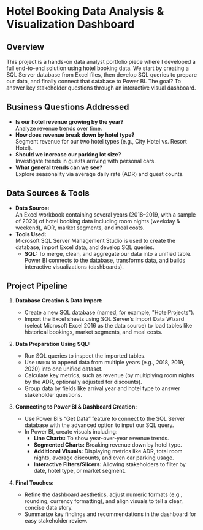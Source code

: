 # Hotel Booking Data Analysis & Visualization Dashboard

## Overview
This project is a hands-on data analyst portfolio piece where I developed a full end-to-end solution using hotel booking data. We start by creating a SQL Server database from Excel files, then develop SQL queries to prepare our data, and finally connect that database to Power BI. The goal? To answer key stakeholder questions through an interactive visual dashboard.

## Business Questions Addressed
- **Is our hotel revenue growing by the year?**  
  Analyze revenue trends over time.
- **How does revenue break down by hotel type?**  
  Segment revenue for our two hotel types (e.g., City Hotel vs. Resort Hotel).
- **Should we increase our parking lot size?**  
  Investigate trends in guests arriving with personal cars.
- **What general trends can we see?**  
  Explore seasonality via average daily rate (ADR) and guest counts.

## Data Sources & Tools
- **Data Source:**  
  An Excel workbook containing several years (2018–2019, with a sample of 2020) of hotel booking data including room nights (weekday & weekend), ADR, market segments, and meal costs.
- **Tools Used:**  
  Microsoft SQL Server Management Studio is used to create the database, import Excel data, and develop SQL queries.  
  - **SQL:** To merge, clean, and aggregate our data into a unified table.  
  Power BI connects to the database, transforms data, and builds interactive visualizations (dashboards).

## Project Pipeline
1. **Database Creation & Data Import:**  
   - Create a new SQL database (named, for example, "HotelProjects").  
   - Import the Excel sheets using SQL Server’s Import Data Wizard (select Microsoft Excel 2016 as the data source) to load tables like historical bookings, market segments, and meal costs.

2. **Data Preparation Using SQL:**  
   - Run SQL queries to inspect the imported tables.
   - Use `UNION` to append data from multiple years (e.g., 2018, 2019, 2020) into one unified dataset.
   - Calculate key metrics, such as revenue (by multiplying room nights by the ADR, optionally adjusted for discounts).
   - Group data by fields like arrival year and hotel type to answer stakeholder questions.

3. **Connecting to Power BI & Dashboard Creation:**  
   - Use Power BI’s “Get Data” feature to connect to the SQL Server database with the advanced option to input our SQL query.
   - In Power BI, create visuals including:
     - **Line Charts:** To show year-over-year revenue trends.
     - **Segmented Charts:** Breaking revenue down by hotel type.
     - **Additional Visuals:** Displaying metrics like ADR, total room nights, average discounts, and even car parking usage.
     - **Interactive Filters/Slicers:** Allowing stakeholders to filter by date, hotel type, or market segment.

4. **Final Touches:**  
   - Refine the dashboard aesthetics, adjust numeric formats (e.g., rounding, currency formatting), and align visuals to tell a clear, concise data story.
   - Summarize key findings and recommendations in the dashboard for easy stakeholder review.
